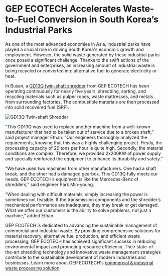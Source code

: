 # GEP ECOTECH Accelerates Waste-to-Fuel Conversion in South Korea’s Industrial Parks

As one of the most advanced economies in Asia, industrial parks have played a crucial role in driving South Korea's economic growth and employment. However, the solid waste generated by these industrial parks once posed a significant challenge. Thanks to the swift actions of the government and enterprises, an increasing amount of industrial waste is being recycled or converted into alternative fuel to generate electricity or heat.

In Busan, a [GD13Q twin-shaft shredder](https://www.aishred.com/product/double-shaft-shredder.html) from GEP ECOTECH has been operating continuously for nearly five years, shredding, sorting, and recycling materials such as pulper ropes, waste mattresses, and metals from surrounding factories. The combustible materials are then processed into solid recovered fuel (SRF).

![GD13Q Twin-shaft Shredder](https://www.aishred.com/dm-content/uploads/qt4sz5g1wb7o.jpg)

“This GD13Q was used to replace another machine from a well-known manufacturer that had to be taken out of service due to a broken shaft,” said project manager Ethan. “Our engineers thoroughly analyzed the requirements, knowing that this was a highly challenging project. Firstly, the processing capacity of 20 tons per hour is quite high. Secondly, the material conditions are complex. Therefore, we provided 2x200KW of power supply and specially reinforced the equipment to enhance its durability and safety.”

“We have used two machines from other manufacturers. One had a shaft break, and the other had a damaged gearbox. This GD13Q fully meets our needs. GEP ECOTECH’s equipment is like the Mercedes-Benz of shredders,” said engineer Park Min-young.

“When dealing with difficult materials, simply increasing the power is sometimes not feasible. If the transmission components and the shredder’s mechanical performance are inadequate, they may break or get damaged. What we offer our customers is the ability to solve problems, not just a machine,” added Ethan.

GEP ECOTECH is dedicated to advancing the sustainable management of commercial and industrial waste. By providing comprehensive solutions for material recovery, alternative fuel production, and efficient waste processing, GEP ECOTECH has achieved significant success in reducing environmental impact and promoting resource efficiency. Their state-of-the-art shredding technology and innovative waste management strategies contribute to the sustainable development of modern industries and businesses. Learn more about GEP ECOTECH's [commercial & industrial waste processing solution](https://www.aishred.com/application/commercial-industrial-waste-processing.html).
